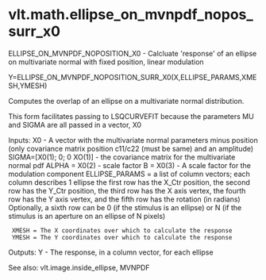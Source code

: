 # vlt.math.ellipse_on_mvnpdf_nopos_surr_x0

  ELLIPSE_ON_MVNPDF_NOPOSITION_X0 - Calcluate 'response' of an ellipse on multivariate normal with fixed position, linear modulation
 
   Y=ELLIPSE_ON_MVNPDF_NOPOSITION_SURR_X0(X,ELLIPSE_PARAMS,XMESH,YMESH)
 
   Computes the overlap of an ellipse on a multivariate normal distribution.
 
   This form facilitates passing to LSQCURVEFIT because the parameters MU and
   SIGMA are all passed in a vector, X0
 
   Inputs:
     X0 - A vector with the multivariate normal parameters minus position
            (only covariance matrix position c11/c22 (must be same) and an amplitude)
         SIGMA=[X0(1); 0; 0 XO(1)] - the covariance matrix for the multivariate normal pdf
         ALPHA = X0(2) - scale factor
         B = X0(3) - A scale factor for the modulation component
     ELLIPSE_PARAMS = a list of column vectors; each column describes 1 ellipse
         the first row has the X_Ctr position, the second row has the Y_Ctr
         position, the third row has the X axis vertex, the fourth row has the
         Y axis vertex, and the fifth row has the rotation (in radians)
         Optionally, a sixth row can be 0 (if the stimulus is an ellipse) or
         N (if the stimulus is an aperture on an ellipse of N pixels)
         
     XMESH = The X coordinates over which to calculate the response
     YMESH = The Y coordinates over which to calculate the response
   Outputs:
     Y - The response, in a column vector, for each ellipse
 
   See also: vlt.image.inside_ellipse, MVNPDF
